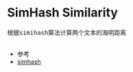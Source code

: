 # SimHash Similarity

<pre>
根据simihash算法计算两个文本的海明距离

</pre>
- 参考
- [simhash](https://github.com/zhangfazhan/utils/blob/master/simhash.py)
